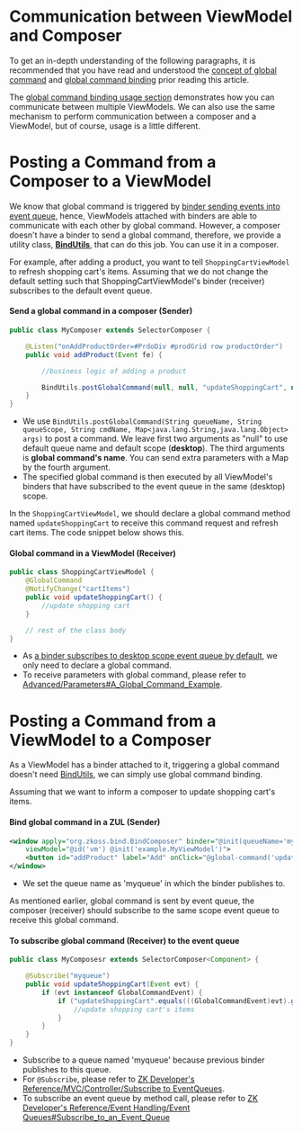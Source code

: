 # Communication between ViewModel and Composer
To get an in-depth understanding of the following paragraphs, it is recommended that you have read and understood the [ concept of global command](../viewmodel/commands.html#global-command) and [ global command binding](../data_binding/global_command_binding.html) prior reading this article.

The [ global command binding usage section](../data_binding/global_command_binding.html#usage) demonstrates how you can communicate between multiple ViewModels. We can also use the same mechanism to perform communication between a composer and a ViewModel, but of course, usage is a little different.

Posting a Command from a Composer to a ViewModel
================================================

We know that global command is triggered by [ binder sending events into event queue](../data_binding/binder.html), hence, ViewModels attached with binders are able to communicate with each other by global command. However, a composer doesn't have a binder to send a global command, therefore, we provide a utility class, **[BindUtils](http://www.zkoss.org/javadoc/latest/zk/org/zkoss/bind/BindUtils.html)**, that can do this job. You can use it in a composer.

For example, after adding a product, you want to tell ` ShoppingCartViewModel ` to refresh shopping cart's items. Assuming that we do not change the default setting such that ShoppingCartViewModel's binder (receiver) subscribes to the default event queue.

#### Send a global command in a composer (Sender)
``` java
public class MyComposer extends SelectorComposer {

    @Listen("onAddProductOrder=#PrdoDiv #prodGrid row productOrder")
    public void addProduct(Event fe) {

        //business logic of adding a product

        BindUtils.postGlobalCommand(null, null, "updateShoppingCart", null);
    }
}
```
-   We use ` BindUtils.postGlobalCommand(String queueName, String queueScope, String cmdName, Map<java.lang.String,java.lang.Object> args) ` to post a command. We leave first two arguments as "null" to use default queue name and default scope (**desktop**). The third arguments is **global command's name**. You can send extra parameters with a Map by the fourth argument.
-   The specified global command is then executed by all ViewModel's binders that have subscribed to the event queue in the same (desktop) scope.

In the `ShoppingCartViewModel`, we should declare a global command method named `updateShoppingCart` to receive this command request and refresh cart items. The code snippet below shows this.

#### Global command in a ViewModel (Receiver)
``` java
public class ShoppingCartViewModel {
    @GlobalCommand
    @NotifyChange("cartItems")
    public void updateShoppingCart() {
        //update shopping cart
    }

    // rest of the class body
}
```
-   As [a binder subscribes to desktop scope event queue by default](../data_binding/binder.html), we only need to declare a global command.
-   To receive parameters with global command, please refer to [Advanced/Parameters\#A\_Global\_Command\_Example](./parameters.html#a-global-command-example).

Posting a Command from a ViewModel to a Composer
================================================
As a ViewModel has a binder attached to it, triggering a global command doesn't need [BindUtils](http://www.zkoss.org/javadoc/latest/zk/org/zkoss/bind/BindUtils.html), we can simply use global command binding.

Assuming that we want to inform a composer to update shopping cart's items.

#### Bind global command in a ZUL (Sender)
``` xml
<window apply="org.zkoss.bind.BindComposer" binder="@init(queueName='myqueue')"
    viewModel="@id('vm') @init('example.MyViewModel')">
    <button id="addProduct" label="Add" onClick="@global-command('updateShoppingCart')"/>
</window>
```
-   We set the queue name as 'myqueue' in which the binder publishes to.

As mentioned earlier, global command is sent by event queue, the composer (receiver) should subscribe to the same scope event queue to receive this global command.

#### To subscribe global command (Receiver) to the event queue
``` java
public class MyComposesr extends SelectorComposer<Component> {

    @Subscribe("myqueue")
    public void updateShoppingCart(Event evt) {
        if (evt instanceof GlobalCommandEvent) {
            if ("updateShoppingCart".equals(((GlobalCommandEvent)evt).getCommand())) {
                //update shopping cart's items
            }
        }
    }
}
```
-   Subscribe to a queue named 'myqueue' because previous binder publishes to this queue.
-   For ` @Subscribe `, please refer to [ZK Developer's Reference/MVC/Controller/Subscribe to EventQueues](/zk_dev_ref/MVC/Controller/Subscribe_to_EventQueues).
-   To subscribe an event queue by method call, please refer to [ZK Developer's Reference/Event Handling/Event Queues\#Subscribe\_to\_an\_Event\_Queue](/zk_dev_ref/Event_Handling/Event_Queues#Subscribe_to_an_Event_Queue)

